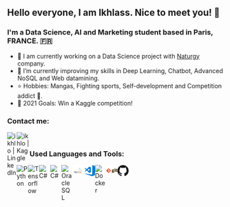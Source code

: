## Hello everyone, I am Ikhlass. Nice to meet you! 👋

### I'm a Data Science, AI and Marketing student based in Paris, FRANCE. 🇫🇷 

- 💼 I am currently working on a Data Science project with [Naturgy][naturgy] company. 
- 🌱 I’m currently improving my skills in Deep Learning, Chatbot, Advanced NoSQL and Web datamining.
- ⭐ Hobbies: Mangas, Fighting sports, Self-development and Competition addict 💪.
- 🎯 2021 Goals: Win a Kaggle competition!

### Contact me:

[<img align="left" alt="ikhlo | LinkedIn" width="22px" src="https://cdn.jsdelivr.net/npm/simple-icons@v3/icons/linkedin.svg" />][linkedin]

[<img align="left" alt="ikhlo | Kaggle" width="30px" src="https://www.analyticsvidhya.com/wp-content/uploads/2015/06/kaggle-logo-transparent-300.png" />][kaggle]

<br />

### Used Languages and Tools:

<img align="left" alt="Python" width="26px" src="https://upload.wikimedia.org/wikipedia/commons/thumb/c/c3/Python-logo-notext.svg/768px-Python-logo-notext.svg.png" />

<img align="left" alt="Tensorflow" width="26px" src="https://upload.wikimedia.org/wikipedia/commons/thumb/2/2d/Tensorflow_logo.svg/1200px-Tensorflow_logo.svg.png" />

<img align="left" alt="C#" width="26px" src="https://upload.wikimedia.org/wikipedia/commons/thumb/1/1b/R_logo.svg/724px-R_logo.svg.png" />

<img align="left" alt="C#" width="26px" src="https://upload.wikimedia.org/wikipedia/commons/thumb/7/7a/C_Sharp_logo.svg/1200px-C_Sharp_logo.svg.png" />

<img align="left" alt="OracleSQL" width="26px" src="https://upload.wikimedia.org/wikipedia/fr/thumb/6/68/Oracle_SQL_Developer_logo.svg/1200px-Oracle_SQL_Developer_logo.svg.png" />

<img align="left" alt="MySQL" width="26px" src="https://raw.githubusercontent.com/github/explore/80688e429a7d4ef2fca1e82350fe8e3517d3494d/topics/mysql/mysql.png" />

<img align="left" alt="Visual Studio Code" width="26px" src="https://raw.githubusercontent.com/github/explore/80688e429a7d4ef2fca1e82350fe8e3517d3494d/topics/visual-studio-code/visual-studio-code.png" />

<img align="left" alt="Docker" width="26px" src="https://www.docker.com/sites/default/files/d8/2019-07/vertical-logo-monochromatic.png" />

<img align="left" alt="Git" width="26px" src="https://raw.githubusercontent.com/github/explore/80688e429a7d4ef2fca1e82350fe8e3517d3494d/topics/git/git.png" />

<img align="left" alt="GitHub" width="26px" src="https://raw.githubusercontent.com/github/explore/78df643247d429f6cc873026c0622819ad797942/topics/github/github.png" />

<br />
<br />

[naturgy]: https://www.naturgy.com/inicio
[linkedin]: https://www.linkedin.com/in/ikhlass-yaya-oye
[kaggle]: https://www.kaggle.com/ikhlass
